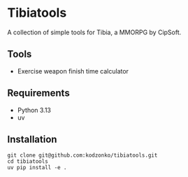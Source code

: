 # Tibiatools

A collection of simple tools for Tibia, a MMORPG by CipSoft.

## Tools

* Exercise weapon finish time calculator

## Requirements

* Python 3.13
* uv

## Installation

```shell
git clone git@github.com:kodzonko/tibiatools.git
cd tibiatools
uv pip install -e .
```
